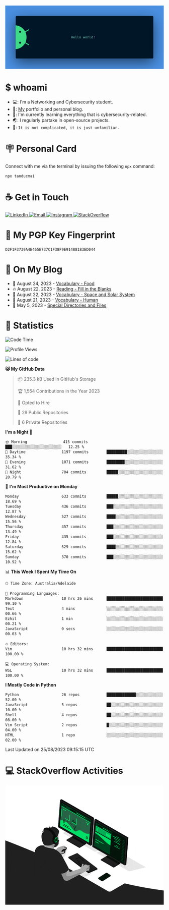 <p align="center"><img src="assets/banner.png" /></p>

[//]: ![](https://github.com/tanducmai/tanducmai/actions/workflows/waka-stats.yml/badge.svg)
[//]: ![](https://github.com/tanducmai/tanducmai/actions/workflows/latest-blogs.yml/badge.svg)
[//]: ![](https://github.com/tanducmai/tanducmai/actions/workflows/stackoverflow-activities.yml/badge.svg)

# $ whoami

- 💻: I'm a Networking and Cybersecurity student.
- 🔭: [My](https://tanducmai.com/) portfolio and personal blog.
- 🌱: I'm currently learning everything that is cybersecurity-related.
- 🌏: I regularly partake in open-source projects.
- 💬: `It is not complicated, it is just unfamiliar.`

# 🪧 Personal Card

Connect with me via the terminal by issuing the following `npx` command:

```bash
npx tanducmai
```

# ☕ Get in Touch

<a target="_blank" href="https://www.linkedin.com/in/tanducmai/">
  <img alt="LinkedIn" src="https://img.shields.io/badge/LinkedIn-0077B5?style=for-the-badge&logo=linkedin&logoColor=white" />
</a>
<a target="_blank" href="mailto:henryfromvietnam@gmail.com">
  <img alt="Email" src="https://img.shields.io/badge/Gmail-D14836?style=for-the-badge&logo=gmail&logoColor=white" />
</a>
<a target="_blank" href="https://www.instagram.com/henry.maii/">
  <img alt="Instagram" src="https://img.shields.io/badge/Instagram-E4405F?style=for-the-badge&logo=instagram&logoColor=white" />
</a>
<a target="_blank" href="https://stackoverflow.com/users/16999206/tanducmai">
  <img alt="StackOverflow" src="https://img.shields.io/static/v1?message=Stackoverflow&logo=stackoverflow&label=&color=FE7A16&logoColor=white&labelColor=&style=for-the-badge" />
</a>

# 🔐 My PGP Key Fingerprint

`D2F1F3739A4E465E737C1F38F9E91488183ED044`

# 📜 On My Blog

<!-- BLOG-POST-LIST:START -->
 - 💯 August 24, 2023 - [Vocabulary - Food](https://tanducmai.com/posts/glossaries/vocabulary-food/)
 - 🔥 August 22, 2023 - [Reading - Fill in the Blanks](https://tanducmai.com/posts/glossaries/rfib/)
 - 💫 August 22, 2023 - [Vocabulary - Space and Solar System](https://tanducmai.com/posts/glossaries/vocabulary-space-and-solar-system/)
 - 🚀 August 21, 2023 - [Vocabulary - Human](https://tanducmai.com/posts/glossaries/vocabulary-human/)
 - 🌮 May 5, 2023 - [Special Directories and Files](https://tanducmai.com/posts/systems-administration/special-directories-and-files/)<!-- BLOG-POST-LIST:END -->

# 🔢 Statistics

<!--START_SECTION:waka-->
![Code Time](http://img.shields.io/badge/Code%20Time-113%20hrs%208%20mins-blue)

![Profile Views](http://img.shields.io/badge/Profile%20Views-7-blue)

![Lines of code](https://img.shields.io/badge/From%20Hello%20World%20I%27ve%20Written-9.1%20million%20lines%20of%20code-blue)

**🐱 My GitHub Data** 

> 📦 235.3 kB Used in GitHub's Storage 
 > 
> 🏆 1,554 Contributions in the Year 2023
 > 
> 💼 Opted to Hire
 > 
> 📜 29 Public Repositories 
 > 
> 🔑 6 Private Repositories 
 > 
**I'm a Night 🦉** 

```text
🌞 Morning                415 commits         ███░░░░░░░░░░░░░░░░░░░░░░   12.25 % 
🌆 Daytime                1197 commits        █████████░░░░░░░░░░░░░░░░   35.34 % 
🌃 Evening                1071 commits        ████████░░░░░░░░░░░░░░░░░   31.62 % 
🌙 Night                  704 commits         █████░░░░░░░░░░░░░░░░░░░░   20.79 % 
```
📅 **I'm Most Productive on Monday** 

```text
Monday                   633 commits         █████░░░░░░░░░░░░░░░░░░░░   18.69 % 
Tuesday                  436 commits         ███░░░░░░░░░░░░░░░░░░░░░░   12.87 % 
Wednesday                527 commits         ████░░░░░░░░░░░░░░░░░░░░░   15.56 % 
Thursday                 457 commits         ███░░░░░░░░░░░░░░░░░░░░░░   13.49 % 
Friday                   435 commits         ███░░░░░░░░░░░░░░░░░░░░░░   12.84 % 
Saturday                 529 commits         ████░░░░░░░░░░░░░░░░░░░░░   15.62 % 
Sunday                   370 commits         ███░░░░░░░░░░░░░░░░░░░░░░   10.92 % 
```


📊 **This Week I Spent My Time On** 

```text
🕑︎ Time Zone: Australia/Adelaide

💬 Programming Languages: 
Markdown                 10 hrs 26 mins      █████████████████████████   99.10 % 
Text                     4 mins              ░░░░░░░░░░░░░░░░░░░░░░░░░   00.66 % 
Ezhil                    1 min               ░░░░░░░░░░░░░░░░░░░░░░░░░   00.21 % 
JavaScript               0 secs              ░░░░░░░░░░░░░░░░░░░░░░░░░   00.03 % 

🔥 Editors: 
Vim                      10 hrs 32 mins      █████████████████████████   100.00 % 

💻 Operating System: 
WSL                      10 hrs 32 mins      █████████████████████████   100.00 % 
```

**I Mostly Code in Python** 

```text
Python                   26 repos            █████████████░░░░░░░░░░░░   52.00 % 
JavaScript               5 repos             ██░░░░░░░░░░░░░░░░░░░░░░░   10.00 % 
Shell                    4 repos             ██░░░░░░░░░░░░░░░░░░░░░░░   08.00 % 
Vim Script               2 repos             █░░░░░░░░░░░░░░░░░░░░░░░░   04.00 % 
HTML                     1 repo              ░░░░░░░░░░░░░░░░░░░░░░░░░   02.00 % 
```




 Last Updated on 25/08/2023 09:15:15 UTC
<!--END_SECTION:waka-->

# 💻 StackOverflow Activities

<!-- STACKOVERFLOW:START -->
<!-- STACKOVERFLOW:END -->

<p align="center"><img src="assets/developer.gif" /></p>

